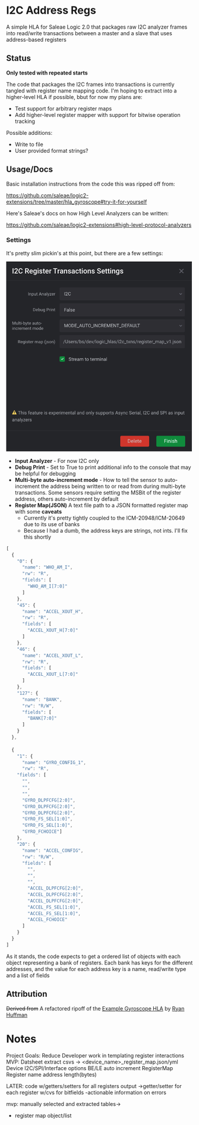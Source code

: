 # I2C Address Regs

A simple HLA for Saleae Logic 2.0 that packages raw I2C analyzer frames into read/write transactions between a master and a slave that uses address-based registers

## Status

**Only tested with repeated starts**

The code that packages the I2C frames into transactions is currently tangled with register name mapping code. I'm hoping to extract into a higher-level HLA if possible, bbut for now my plans are:

* Test support for arbitrary register maps
* Add higher-level register mapper with support for bitwise operation tracking

Possible additions:
* Write to file
* User provided format strings?

## Usage/Docs
Basic installation instructions from the code this was ripped off from:

https://github.com/saleae/logic2-extensions/tree/master/hla_gyroscope#try-it-for-yourself

Here's Saleae's docs on how High Level Analyzers can be written:

https://github.com/saleae/logic2-extensions#high-level-protocol-analyzers

### Settings
It's pretty slim pickin's at this point, but there are a few settings:

<img src="assets/txn_analyzer_settings.png" width=500>

* **Input Analyzer** - For now I2C only
* **Debug Print** - Set to True to print additional info to the console that may be helpful for debugging
* **Multi-byte auto-increment mode** - How to tell the sensor to auto-increment the address being written to or read from during multi-byte transactions. Some sensors require setting the MSBit of the register address, others auto-increment by default 
* **Register Map(JSON)** A text file path to a JSON formatted register map with some **caveats**
  * Currently it's pretty tightly coupled to the ICM-20948/ICM-20649 due to its use of banks
  * Because I had a dumb, the address keys are strings, not ints. I'll fix this shortly

```javascript
[
  {
    "0": {
      "name": "WHO_AM_I",
      "rw": "R",
      "fields": [
        "WHO_AM_I[7:0]"
      ]
    },
    "45": {
      "name": "ACCEL_XOUT_H",
      "rw": "R",
      "fields": [
        "ACCEL_XOUT_H[7:0]"
      ]
    },
    "46": {
      "name": "ACCEL_XOUT_L",
      "rw": "R",
      "fields": [
        "ACCEL_XOUT_L[7:0]"
      ]
    },
    "127": {
      "name": "BANK",
      "rw": "R/W",
      "fields": [
        "BANK[7:0]"
      ]
    }
  },

  {
    "1": {
      "name": "GYRO_CONFIG_1",
      "rw": "R",
    "fields": [
      "",
      "",
      "",
      "GYRO_DLPFCFG[2:0]",
      "GYRO_DLPFCFG[2:0]",
      "GYRO_DLPFCFG[2:0]",
      "GYRO_FS_SEL[1:0]",
      "GYRO_FS_SEL[1:0]",
      "GYRO_FCHOICE"]
    },
    "20": {
      "name": "ACCEL_CONFIG",
      "rw": "R/W",
      "fields": [
        "",
        "",
        "",
        "ACCEL_DLPFCFG[2:0]",
        "ACCEL_DLPFCFG[2:0]",
        "ACCEL_DLPFCFG[2:0]",
        "ACCEL_FS_SEL[1:0]",
        "ACCEL_FS_SEL[1:0]",
        "ACCEL_FCHOICE"
      ]
    }
  }
]
```
As it stands, the code expects to get a ordered list of objects with each object representing a bank of registers. Each bank has keys for the different addresses, and the value for each address key is a name, read/write type and a list of fields

## Attribution
~~Derived from~~ A refactored ripoff of the [Example Gyroscope HLA](https://github.com/saleae/logic2-extensions/tree/master/hla_gyroscope) by [Ryan Huffman](https://github.com/huffman)

# Notes
Project Goals:
Reduce Developer work in templating register interactions
MVP: Datsheet extract csvs -> <device_name>_register_map.json/yml
Device
  I2C/SPI/Interface options
    BE/LE
    auto increment
RegisterMap
  Register
		name
    address
    length(bytes)

LATER: code w/getters/setters for all registers
  output
    ->getter/setter for each register w/cvs for bitfields
  -actionable information on errors

mvp: manually selected and extracted tables->
 - register map object/list